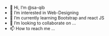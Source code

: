 - 👋 Hi, I’m @sa-qib
- 👀 I’m interested in Web-Designing 
- 🌱 I’m currently learning Bootstrap and react JS
- 💞️ I’m looking to collaborate on ...
- 📫 How to reach me ...

<!---
sa-qib/sa-qib is a ✨ special ✨ repository because its `README.md` (this file) appears on your GitHub profile.
You can click the Preview link to take a look at your changes.
--->
